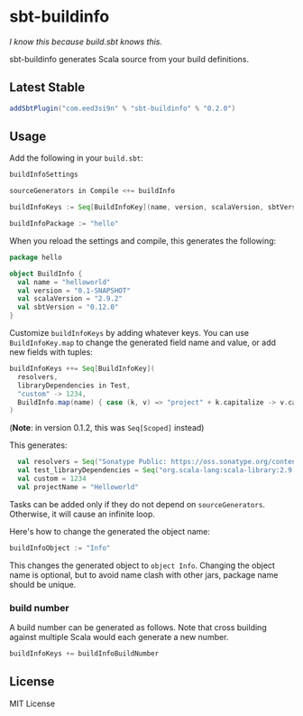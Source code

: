 sbt-buildinfo
=============

*I know this because build.sbt knows this.*

sbt-buildinfo generates Scala source from your build definitions.

Latest Stable
-------------

```scala
addSbtPlugin("com.eed3si9n" % "sbt-buildinfo" % "0.2.0")
```

Usage
-----

Add the following in your `build.sbt`:

```scala
buildInfoSettings

sourceGenerators in Compile <+= buildInfo

buildInfoKeys := Seq[BuildInfoKey](name, version, scalaVersion, sbtVersion)

buildInfoPackage := "hello"
```

When you reload the settings and compile, this generates the following:

```scala
package hello

object BuildInfo {
  val name = "helloworld"
  val version = "0.1-SNAPSHOT"
  val scalaVersion = "2.9.2"
  val sbtVersion = "0.12.0"
}
```

Customize `buildInfoKeys` by adding whatever keys. You can use `BuildInfoKey.map` to change the generated field
name and value, or add new fields with tuples:

```scala
buildInfoKeys ++= Seq[BuildInfoKey](
  resolvers,
  libraryDependencies in Test,
  "custom" -> 1234,
  BuildInfo.map(name) { case (k, v) => "project" + k.capitalize -> v.capitalize }
)
```

(__Note__: in version 0.1.2, this was `Seq[Scoped]` instead)

This generates:

```scala
  val resolvers = Seq("Sonatype Public: https://oss.sonatype.org/content/groups/public")
  val test_libraryDependencies = Seq("org.scala-lang:scala-library:2.9.1", ...)
  val custom = 1234
  val projectName = "Helloworld"
```

Tasks can be added only if they do not depend on `sourceGenerators`. Otherwise, it will cause an infinite loop.

Here's how to change the generated the object name:

```scala
buildInfoObject := "Info"
```

This changes the generated object to `object Info`. Changing the object name is optional, but to avoid name clash with other jars, package name should be unique.

### build number

A build number can be generated as follows. Note that cross building against multiple Scala would each generate a new number.

```scala
buildInfoKeys += buildInfoBuildNumber
```

License
-------

MIT License
